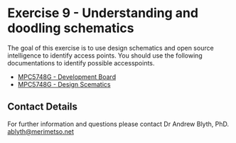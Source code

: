 # Exercise 9 - Understanding and doodling schematics

The goal of this exercise is to use design schematics and open source intelligence to identify access points. You should use the following documentations to identify possible accesspoints.

* [MPC5748G - Development Board](https://github.com/Merimetso-Code/EmbeddedAutomotiveSecurity/blob/main/DEVKIT-MPC5748G-BD.jpg)
* [MPC5748G - Design Scematics]()

## Contact Details

For further information and questions please contact Dr Andrew Blyth, PhD. <ablyth@merimetso.net>

